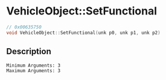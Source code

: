 # VehicleObject::SetFunctional
```c
// 0x00635750
void VehicleObject::SetFunctional(unk p0, unk p1, unk p2)
```
## Description
```
Minimum Arguments: 3
Maximum Arguments: 3
```
